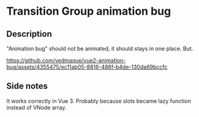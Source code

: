 # Transition Group animation bug

## Description
"Animation bug" should not be animated, it should stays in one place. But.

https://github.com/vedmaque/vue2-animation-bug/assets/4355475/ec11ab05-8816-486f-b4de-130da69bccfc

## Side notes
It works correctly in Vue 3. Probably because slots became lazy function instead of VNode array.
